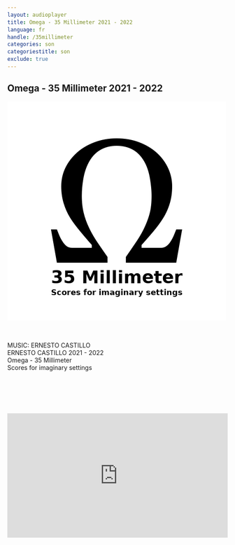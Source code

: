 ```yaml
---
layout: audioplayer
title: Omega - 35 Millimeter 2021 - 2022
language: fr
handle: /35millimeter
categories: son
categoriestitle: son
exclude: true
---
```

## Omega - 35 Millimeter 2021 - 2022  
<a href="/fr/35millimeter" title="Omega 35 Millimeter"><a rel="lightbox" data-lightbox="example-1" href="/images/35millimeter.jpg" title="Omega 35 Millimeter Cover"><img src="/images/35millimeter.jpg" alt="Omega 35 Millimeter Cover" class="img-left"></a></a>
  
<br />  

MUSIC: ERNESTO CASTILLO  
ERNESTO CASTILLO 2021 - 2022  
Omega - 35 Millimeter  
Scores for imaginary settings  
    
<br /><br /><br /><br />
  
<div style="position: relative; padding-top: 56.25%;"><iframe title="Ex Voto" width="100%" height="100%" src="https://stream.litera.tools/video-playlists/embed/3d2327d7-2781-4e16-871d-cbe9e52bb98c?warningTitle=0&amp;peertubeLink=0" frameborder="0" allowfullscreen="1" sandbox="allow-same-origin allow-scripts allow-popups" style="position: absolute; inset: 0px;"></iframe></div>
  
